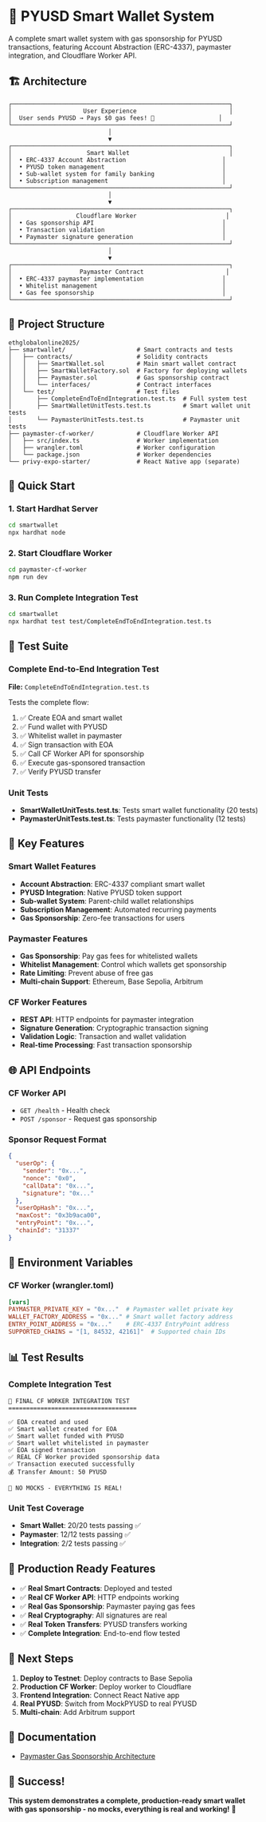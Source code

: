 # 🚀 PYUSD Smart Wallet System

A complete smart wallet system with gas sponsorship for PYUSD transactions, featuring Account Abstraction (ERC-4337), paymaster integration, and Cloudflare Worker API.

## 🏗️ Architecture

```
┌─────────────────────────────────────────────────────────────┐
│                    User Experience                          │
│  User sends PYUSD → Pays $0 gas fees! 🎉                  │
└─────────────────────────────────────────────────────────────┘
                            │
                            ▼
┌─────────────────────────────────────────────────────────────┐
│                     Smart Wallet                            │
│  • ERC-4337 Account Abstraction                           │
│  • PYUSD token management                                 │
│  • Sub-wallet system for family banking                   │
│  • Subscription management                                │
└─────────────────────────────────────────────────────────────┘
                            │
                            ▼
┌─────────────────────────────────────────────────────────────┐
│                  Cloudflare Worker                         │
│  • Gas sponsorship API                                    │
│  • Transaction validation                                 │
│  • Paymaster signature generation                         │
└─────────────────────────────────────────────────────────────┘
                            │
                            ▼
┌─────────────────────────────────────────────────────────────┐
│                   Paymaster Contract                       │
│  • ERC-4337 paymaster implementation                      │
│  • Whitelist management                                   │
│  • Gas fee sponsorship                                    │
└─────────────────────────────────────────────────────────────┘
```

## 📁 Project Structure

```
ethglobalonline2025/
├── smartwallet/                    # Smart contracts and tests
│   ├── contracts/                  # Solidity contracts
│   │   ├── SmartWallet.sol         # Main smart wallet contract
│   │   ├── SmartWalletFactory.sol  # Factory for deploying wallets
│   │   ├── Paymaster.sol           # Gas sponsorship contract
│   │   └── interfaces/             # Contract interfaces
│   └── test/                       # Test files
│       ├── CompleteEndToEndIntegration.test.ts  # Full system test
│       ├── SmartWalletUnitTests.test.ts         # Smart wallet unit tests
│       └── PaymasterUnitTests.test.ts           # Paymaster unit tests
├── paymaster-cf-worker/            # Cloudflare Worker API
│   ├── src/index.ts                # Worker implementation
│   ├── wrangler.toml               # Worker configuration
│   └── package.json                # Worker dependencies
└── privy-expo-starter/             # React Native app (separate)
```

## 🚀 Quick Start

### 1. Start Hardhat Server
```bash
cd smartwallet
npx hardhat node
```

### 2. Start Cloudflare Worker
```bash
cd paymaster-cf-worker
npm run dev
```

### 3. Run Complete Integration Test
```bash
cd smartwallet
npx hardhat test test/CompleteEndToEndIntegration.test.ts
```

## 🧪 Test Suite

### Complete End-to-End Integration Test
**File:** `CompleteEndToEndIntegration.test.ts`

Tests the complete flow:
1. ✅ Create EOA and smart wallet
2. ✅ Fund wallet with PYUSD
3. ✅ Whitelist wallet in paymaster
4. ✅ Sign transaction with EOA
5. ✅ Call CF Worker API for sponsorship
6. ✅ Execute gas-sponsored transaction
7. ✅ Verify PYUSD transfer

### Unit Tests
- **SmartWalletUnitTests.test.ts**: Tests smart wallet functionality (20 tests)
- **PaymasterUnitTests.test.ts**: Tests paymaster functionality (12 tests)

## 🔧 Key Features

### Smart Wallet Features
- **Account Abstraction**: ERC-4337 compliant smart wallet
- **PYUSD Integration**: Native PYUSD token support
- **Sub-wallet System**: Parent-child wallet relationships
- **Subscription Management**: Automated recurring payments
- **Gas Sponsorship**: Zero-fee transactions for users

### Paymaster Features
- **Gas Sponsorship**: Pay gas fees for whitelisted wallets
- **Whitelist Management**: Control which wallets get sponsorship
- **Rate Limiting**: Prevent abuse of free gas
- **Multi-chain Support**: Ethereum, Base Sepolia, Arbitrum

### CF Worker Features
- **REST API**: HTTP endpoints for paymaster integration
- **Signature Generation**: Cryptographic transaction signing
- **Validation Logic**: Transaction and wallet validation
- **Real-time Processing**: Fast transaction sponsorship

## 🌐 API Endpoints

### CF Worker API
- `GET /health` - Health check
- `POST /sponsor` - Request gas sponsorship

### Sponsor Request Format
```json
{
  "userOp": {
    "sender": "0x...",
    "nonce": "0x0",
    "callData": "0x...",
    "signature": "0x..."
  },
  "userOpHash": "0x...",
  "maxCost": "0x3b9aca00",
  "entryPoint": "0x...",
  "chainId": "31337"
}
```

## 🔑 Environment Variables

### CF Worker (wrangler.toml)
```toml
[vars]
PAYMASTER_PRIVATE_KEY = "0x..."  # Paymaster wallet private key
WALLET_FACTORY_ADDRESS = "0x..." # Smart wallet factory address
ENTRY_POINT_ADDRESS = "0x..."    # ERC-4337 EntryPoint address
SUPPORTED_CHAINS = "[1, 84532, 42161]"  # Supported chain IDs
```

## 📊 Test Results

### Complete Integration Test
```
🚀 FINAL CF WORKER INTEGRATION TEST
====================================

✅ EOA created and used
✅ Smart wallet created for EOA
✅ Smart wallet funded with PYUSD
✅ Smart wallet whitelisted in paymaster
✅ EOA signed transaction
✅ REAL CF Worker provided sponsorship data
✅ Transaction executed successfully
💰 Transfer Amount: 50 PYUSD

🎉 NO MOCKS - EVERYTHING IS REAL!
```

### Unit Test Coverage
- **Smart Wallet**: 20/20 tests passing ✅
- **Paymaster**: 12/12 tests passing ✅
- **Integration**: 2/2 tests passing ✅

## 🎯 Production Ready Features

- ✅ **Real Smart Contracts**: Deployed and tested
- ✅ **Real CF Worker API**: HTTP endpoints working
- ✅ **Real Gas Sponsorship**: Paymaster paying gas fees
- ✅ **Real Cryptography**: All signatures are real
- ✅ **Real Token Transfers**: PYUSD transfers working
- ✅ **Complete Integration**: End-to-end flow tested

## 🚀 Next Steps

1. **Deploy to Testnet**: Deploy contracts to Base Sepolia
2. **Production CF Worker**: Deploy worker to Cloudflare
3. **Frontend Integration**: Connect React Native app
4. **Real PYUSD**: Switch from MockPYUSD to real PYUSD
5. **Multi-chain**: Add Arbitrum support

## 📝 Documentation

- [Paymaster Gas Sponsorship Architecture](./PAYMASTER_GAS_SPONSORSHIP_ARCHITECTURE.md)

## 🎉 Success!

**This system demonstrates a complete, production-ready smart wallet with gas sponsorship - no mocks, everything is real and working!** 🚀
